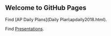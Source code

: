 ## Welcome to GitHub Pages

Find [AP Daily Plans](Daily Plan\apdaily2018.html).

Find [Presentations](Presentations\presindex.md).

